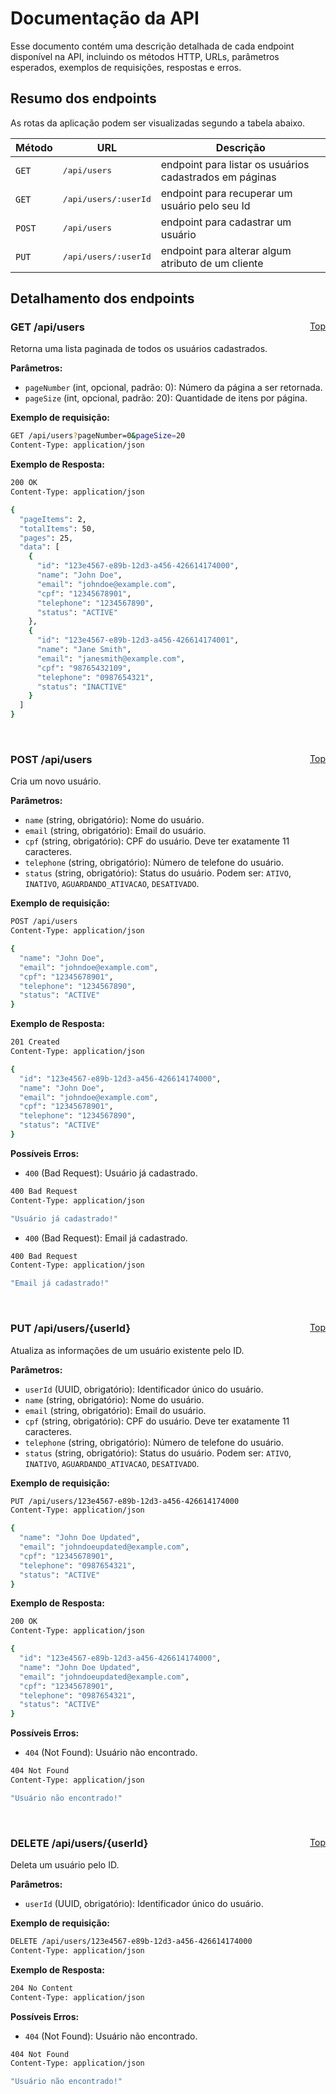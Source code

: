 <h1 id="top">Documentação da API</h1>

Esse documento contém uma descrição detalhada de cada endpoint disponível na API, incluindo os métodos HTTP, URLs, parâmetros esperados, exemplos de requisições, respostas e erros.

<h2>Resumo dos endpoints</h2>

As rotas da aplicação podem ser visualizadas segundo a tabela abaixo.

| Método          | URL     | Descrição
|-----------------|-----|-----------------------------------------------------
| `GET` | <kbd>/api/users</kbd>     | endpoint para listar os usuários cadastrados em páginas
| `GET` | <kbd>/api/users/:userId</kbd>     | endpoint para recuperar um usuário pelo seu Id
| `POST` | <kbd>/api/users</kbd>     | endpoint para cadastrar um usuário
| `PUT` | <kbd>/api/users/:userId</kbd>     | endpoint para alterar algum atributo de um cliente

<h2>Detalhamento dos endpoints</h2>

<div>
  <a href="#top" style="float: right;">Top</a>
  <h3 id="routes">GET /api/users</h3></h3>
</div>

Retorna uma lista paginada de todos os usuários cadastrados.

**Parâmetros:**

- `pageNumber` (int, opcional, padrão: 0): Número da página a ser retornada.
- `pageSize` (int, opcional, padrão: 20): Quantidade de itens por página.

**Exemplo de requisição:**

```bash
GET /api/users?pageNumber=0&pageSize=20
Content-Type: application/json
```

**Exemplo de Resposta:**

```bash
200 OK
Content-Type: application/json

{
  "pageItems": 2,
  "totalItems": 50,
  "pages": 25,
  "data": [
    {
      "id": "123e4567-e89b-12d3-a456-426614174000",
      "name": "John Doe",
      "email": "johndoe@example.com",
      "cpf": "12345678901",
      "telephone": "1234567890",
      "status": "ACTIVE"
    },
    {
      "id": "123e4567-e89b-12d3-a456-426614174001",
      "name": "Jane Smith",
      "email": "janesmith@example.com",
      "cpf": "98765432109",
      "telephone": "0987654321",
      "status": "INACTIVE"
    }
  ]
}
```

<br>

<div>
  <a href="#top" style="float: right;">Top</a>
  <h3 id="routes">POST /api/users</h3></h3>
</div>

Cria um novo usuário.

**Parâmetros:**

- `name` (string, obrigatório): Nome do usuário.
- `email` (string, obrigatório): Email do usuário.
- `cpf` (string, obrigatório): CPF do usuário. Deve ter exatamente 11 caracteres.
- `telephone` (string, obrigatório): Número de telefone do usuário.
- `status` (string, obrigatório): Status do usuário. Podem ser: `ATIVO`, `INATIVO`, `AGUARDANDO_ATIVACAO`, `DESATIVADO`.

**Exemplo de requisição:**

```bash
POST /api/users
Content-Type: application/json

{
  "name": "John Doe",
  "email": "johndoe@example.com",
  "cpf": "12345678901",
  "telephone": "1234567890",
  "status": "ACTIVE"
}
```

**Exemplo de Resposta:**

```bash
201 Created
Content-Type: application/json

{
  "id": "123e4567-e89b-12d3-a456-426614174000",
  "name": "John Doe",
  "email": "johndoe@example.com",
  "cpf": "12345678901",
  "telephone": "1234567890",
  "status": "ACTIVE"
}
```

**Possíveis Erros:**

- `400` (Bad Request): Usuário já cadastrado.

```bash
400 Bad Request
Content-Type: application/json

"Usuário já cadastrado!"
```

- `400` (Bad Request): Email já cadastrado.

```bash
400 Bad Request
Content-Type: application/json

"Email já cadastrado!"
```

<br>

<div>
  <a href="#top" style="float: right;">Top</a>
  <h3 id="routes">PUT /api/users/{userId}</h3></h3>
</div>

Atualiza as informações de um usuário existente pelo ID.

**Parâmetros:**

- `userId` (UUID, obrigatório): Identificador único do usuário.
- `name` (string, obrigatório): Nome do usuário.
- `email` (string, obrigatório): Email do usuário.
- `cpf` (string, obrigatório): CPF do usuário. Deve ter exatamente 11 caracteres.
- `telephone` (string, obrigatório): Número de telefone do usuário.
- `status` (string, obrigatório): Status do usuário. Podem ser: `ATIVO`, `INATIVO`, `AGUARDANDO_ATIVACAO`, `DESATIVADO`.

**Exemplo de requisição:**

```bash
PUT /api/users/123e4567-e89b-12d3-a456-426614174000
Content-Type: application/json

{
  "name": "John Doe Updated",
  "email": "johndoeupdated@example.com",
  "cpf": "12345678901",
  "telephone": "0987654321",
  "status": "ACTIVE"
}
```

**Exemplo de Resposta:**

```bash
200 OK
Content-Type: application/json

{
  "id": "123e4567-e89b-12d3-a456-426614174000",
  "name": "John Doe Updated",
  "email": "johndoeupdated@example.com",
  "cpf": "12345678901",
  "telephone": "0987654321",
  "status": "ACTIVE"
}
```

**Possíveis Erros:**

- `404` (Not Found): Usuário não encontrado.

```bash
404 Not Found
Content-Type: application/json

"Usuário não encontrado!"
```

<br>

<div>
  <a href="#top" style="float: right;">Top</a>
  <h3 id="routes">DELETE /api/users/{userId}</h3></h3>
</div>

Deleta um usuário pelo ID.

**Parâmetros:**

- `userId` (UUID, obrigatório): Identificador único do usuário.

**Exemplo de requisição:**

```bash
DELETE /api/users/123e4567-e89b-12d3-a456-426614174000
Content-Type: application/json
```

**Exemplo de Resposta:**

```bash
204 No Content
Content-Type: application/json
```

**Possíveis Erros:**

- `404` (Not Found): Usuário não encontrado.

```bash
404 Not Found
Content-Type: application/json

"Usuário não encontrado!"
```
